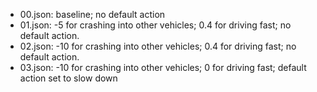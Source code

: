 * 00.json: baseline; no default action
* 01.json: -5 for crashing into other vehicles; 0.4 for driving fast; no default action.
* 02.json: -10 for crashing into other vehicles; 0.4 for driving fast; no default action.
* 03.json: -10 for crashing into other vehicles; 0 for driving fast; default action set to slow down